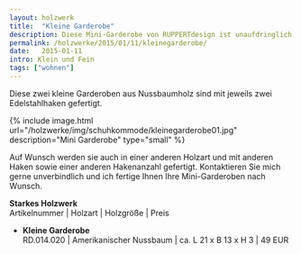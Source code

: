 ```yaml
---
layout: holzwerk
title:  "Kleine Garderobe"
description: Diese Mini-Garderobe von RUPPERTdesign ist unaufdringlich und passt einfach zu Allem.
permalink: /holzwerke/2015/01/11/kleinegarderobe/
date:   2015-01-11
intro: Klein und Fein 
tags: ["wohnen"]
---
```




Diese zwei kleine Garderoben aus Nussbaumholz sind mit jeweils zwei Edelstahlhaken gefertigt.

{% include image.html url="/holzwerke/img/schuhkommode/kleinegarderobe01.jpg" description="Mini Garderobe" type="small" %}

Auf Wunsch werden sie auch in einer anderen Holzart und mit anderen Haken sowie einer anderen Hakenanzahl gefertigt. 
Kontaktieren Sie mich gerne unverbindlich und ich fertige Ihnen Ihre Mini-Garderoben nach Wunsch.

**Starkes Holzwerk**   
Artikelnummer \| Holzart \| Holzgröße \| Preis

* **Kleine Garderobe**   
	RD.014.020 \| Amerikanischer Nussbaum \| ca. L 21 x B 13 x H 3  \| 49 EUR
